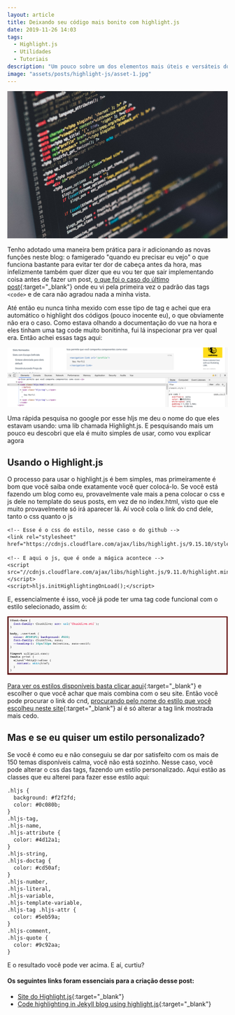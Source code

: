 ```yaml
---
layout: article
title: Deixando seu código mais bonito com highlight.js
date: 2019-11-26 14:03
tags:
  - Highlight.js
  - Utilidades
  - Tutoriais
description: "Um pouco sobre um dos elementos mais úteis e versáteis do Vuejs"
image: "assets/posts/highlight-js/asset-1.jpg"
---
```


![um monitor com o código a mostra](assets/posts/highlight-js/asset-1.jpg)

Tenho adotado uma maneira bem prática para ir adicionando as novas funções neste blog: o famigerado "quando eu precisar eu vejo" o que funciona bastante para evitar ter dor de cabeça antes da hora, mas infelizmente também quer dizer que eu vou ter que sair implementando coisa antes de fazer um post, [o que foi o caso do último post](https://rochabianca.github.io/blog/slots-em-vue){:target="\_blank"} onde eu vi pela primeira vez o padrão das tags `<code>` e de cara não agradou nada a minha vista.

<!--more-->

Até então eu nunca tinha mexido com esse tipo de tag e achei que era automático o highlight dos códigos (pouco inocente eu), o que obviamente não era o caso. Como estava olhando a documentação do vue na hora e eles tinham uma tag code muito bonitinha, fui lá inspecionar pra ver qual era. Então achei essas tags aqui:

![print da documentação do Vue js sobre a parte de slots, com a aba inspencionar aberta, mostrando o código da tag 'code' e suas classes](assets/posts/highlight-js/asset-2.png)

Uma rápida pesquisa no google por esse hljs me deu o nome do que eles estavam usando: uma lib chamada Highlight.js. E pesquisando mais um pouco eu descobri que ela é muito simples de usar, como vou explicar agora

## Usando o Highlight.js

O processo para usar o highlight.js é bem simples, mas primeiramente é bom que você saiba onde exatamente você quer colocá-lo. Se você está fazendo um blog como eu, provavelmente vale mais a pena colocar o css e js dele no template do seus posts, em vez de no index.html, visto que ele muito provavelmente só irá aparecer lá. Aí você cola o link do cnd dele, tanto o css quanto o js

```
<!-- Esse é o css do estilo, nesse caso o do github -->
<link rel="stylesheet" href="https://cdnjs.cloudflare.com/ajax/libs/highlight.js/9.15.10/styles/github.min.css">

<!-- E aqui o js, que é onde a mágica acontece -->
<script src="//cdnjs.cloudflare.com/ajax/libs/highlight.js/9.11.0/highlight.min.js"></script>
<script>hljs.initHighlightingOnLoad();</script>
```

E, essencialmente é isso, você já pode ter uma tag code funcional com o estilo selecionado, assim ó:

![print do estilo 'github' no highlight.js](assets/posts/highlight-js/asset-3.png)

[Para ver os estilos disponíveis basta clicar aqui](https://highlightjs.org/static/demo/){:target="\_blank"} e escolher o que você achar que mais combina com o seu site. Então você pode procurar o link do cnd, [procurando pelo nome do estilo que você escolheu neste site](https://cdnjs.com/libraries/highlight.js/){:target="\_blank"} aí é só alterar a tag link mostrada mais cedo.

## Mas e se eu quiser um estilo personalizado?

Se você é como eu e não conseguiu se dar por satisfeito com os mais de 150 temas disponíveis calma, você não está sozinho. Nesse caso, você pode alterar o css das tags, fazendo um estilo personalizado. Aqui estão as classes que eu alterei para fazer esse estilo aqui:

```
.hljs {
  background: #f2f2fd;
  color: #0c080b;
}
.hljs-tag,
.hljs-name,
.hljs-attribute {
  color: #4d12a1;
}
.hljs-string,
.hljs-doctag {
  color: #cd50af;
}
.hljs-number,
.hljs-literal,
.hljs-variable,
.hljs-template-variable,
.hljs-tag .hljs-attr {
  color: #5eb59a;
}
.hljs-comment,
.hljs-quote {
  color: #9c92aa;
}
```

E o resultado você pode ver acima. E aí, curtiu?

#### Os seguintes links foram essenciais para a criação desse post:

- [Site do Highlight.js](https://highlightjs.org/){:target="\_blank"}
- [Code highlighting in Jekyll blog using highlight.js](http://www.vishalsinha.in/2017/04/23/highlight-code-jekyll.html){:target="\_blank"}
